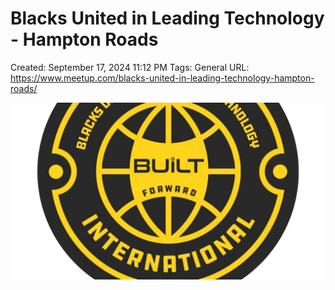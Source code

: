 # Blacks United in Leading Technology - Hampton Roads

Created: September 17, 2024 11:12 PM
Tags: General
URL: https://www.meetup.com/blacks-united-in-leading-technology-hampton-roads/

![image.png](image%2016.png)